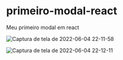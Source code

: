 # primeiro-modal-react
Meu primeiro modal em react

![Captura de tela de 2022-06-04 22-11-58](https://user-images.githubusercontent.com/69011012/172030786-f15efb40-4fcd-45c7-92d4-3f6ec083a59f.png)

![Captura de tela de 2022-06-04 22-12-11](https://user-images.githubusercontent.com/69011012/172030793-3b20f51a-663b-4a74-a42c-ba3a4f4f3e8b.png)
